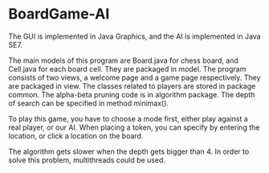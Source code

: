 # BoardGame-AI
The GUI is implemented in Java Graphics, and the AI is implemented in Java SE7.


The main models of this program are Board.java for chess board, and Cell.java for each board cell. They are packaged in model.
The program consists of two views, a welcome page and a game page respectively. They are packaged in view.
The classes related to players are stored in package common. 
The alpha-beta pruning code is in algorithm package. The depth of search can be specified in method minimax().

To play this game, you have to choose a mode first, either play against a real player, or our AI. When placing a token, you can specify by entering the location, or click a location on the board.

The algorithm gets slower when the depth gets bigger than 4. In order to solve this problem, multithreads could be used.
